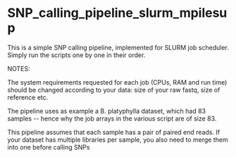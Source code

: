 # SNP_calling_pipeline_slurm_mpilesup


This is a simple SNP calling pipeline, implemented for SLURM job scheduler.
Simply run the scripts one by one in their order.

NOTES:

The system requirements requested for each job (CPUs, RAM and run time) should be changed according to your data: size of your raw fastq, size of reference etc.

The pipeline uses as example a B. platyphylla dataset, which had 83 samples -- hence why the job arrays in the various script are of size 83.

This pipeline assumes that each sample has a pair of paired end reads. If your dataset has multiple libraries per sample, you also need to merge them into one before calling SNPs
